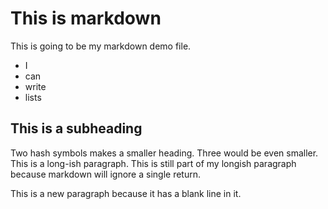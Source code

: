 # This is markdown

This is going to be my markdown demo file.

- I
- can
- write
- lists

## This is a subheading

Two hash symbols makes a smaller heading. Three would be even smaller. This is a long-ish paragraph.
This is still part of my longish paragraph because markdown will ignore a single return.

This is a new paragraph because it has a blank line in it.
